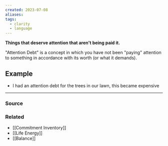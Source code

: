 ```yaml
---
created: 2023-07-08
aliases: 
tags:
  - clarity
  - language
---
```

**Things that deserve attention that aren't being paid it.**

"Attention Debt" is a concept in which you have not been "paying" attention to something in accordance with its worth (or what it demands). 

## Example

- I had an attention debt for the trees in our lawn, this became expensive

---

### Source

### Related
- [[Commitment Inventory]]
- [[Life Energy]]
- [[Balance]]